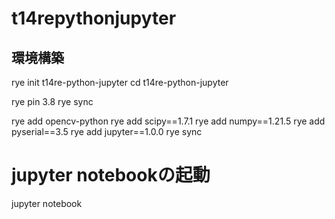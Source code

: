# t14repythonjupyter
## 環境構築


rye init t14re-python-jupyter
cd t14re-python-jupyter

rye pin 3.8
rye sync

rye add opencv-python
rye add scipy==1.7.1
rye add numpy==1.21.5
rye add pyserial==3.5
rye add jupyter==1.0.0
rye sync

# jupyter notebookの起動
jupyter notebook